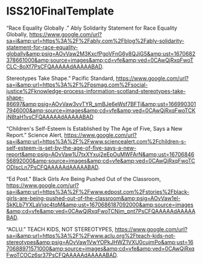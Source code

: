 # ISS210FinalTemplate
“Race Equality Globally .” Ably Solidarity Statement for Race Equality Globally, https://www.google.com/url?sa=i&amp;url=https%3A%2F%2Fably.com%2Fblog%2Fably-solidarity-statement-for-race-equality-globally&amp;psig=AOvVaw2M3KxcfPgoVFnG6y8QJjG5&amp;ust=1670682378661000&amp;source=images&amp;cd=vfe&amp;ved=0CAwQjRxqFwoTCLC-8oXf7PsCFQAAAAAdAAAAABAD. 

Stereotypes Take Shape.” Pacific Standard, https://www.google.com/url?sa=i&amp;url=https%3A%2F%2Fpsmag.com%2Fsocial-justice%2Fknowledge-process-information-scotland-stereotypes-take-shape-86697&amp;psig=AOvVaw3vvTYR_smBJe6eWsf7BFTj&amp;ust=1669903017946000&amp;source=images&amp;cd=vfe&amp;ved=0CAwQjRxqFwoTCKjN8taH1vsCFQAAAAAdAAAAABAD

“Children's Self-Esteem Is Established by The Age of Five, Says a New Report.” Science Alert, https://www.google.com/url?sa=i&amp;url=https%3A%2F%2Fwww.sciencealert.com%2Fchildren-s-self-esteem-is-set-by-the-age-of-five-says-a-new-report&amp;psig=AOvVaw1U7txXYxuj2eEpOuMWFArN&amp;ust=1670684656892000&amp;source=images&amp;cd=vfe&amp;ved=0CAwQjRxqFwoTCODlscLn7PsCFQAAAAAdAAAAABAD. 

“Ed Post.” Black Girls Are Being Pushed Out of the Classroom, https://www.google.com/url?sa=i&amp;url=https%3A%2F%2Fwww.edpost.com%2Fstories%2Fblack-girls-are-being-pushed-out-of-the-classroom&amp;psig=AOvVaw1el-SkKLb7YXLaViqc4tqM&amp;ust=1670686187092000&amp;source=images&amp;cd=vfe&amp;ved=0CAwQjRxqFwoTCNim_pnt7PsCFQAAAAAdAAAAABAD. 

“ACLU.” TEACH KIDS, NOT STEREOTYPES, https://www.google.com/url?sa=i&amp;url=https%3A%2F%2Fwww.aclu.org%2Fteach-kids-not-stereotypes&amp;psig=AOvVaw1VwYOPkJHWZ1VXU0cujmPo&amp;ust=1670688971571000&amp;source=images&amp;cd=vfe&amp;ved=0CAwQjRxqFwoTCOCz6sr37PsCFQAAAAAdAAAAABAD. 
